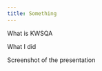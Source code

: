 ```yaml
---
title: Something
---
```


<!-- ![Crispy Icons](img/work/proj-3/CrispyIcons-PetrasNargela.jpg) -->

What is KWSQA

What I did

Screenshot of the presentation
